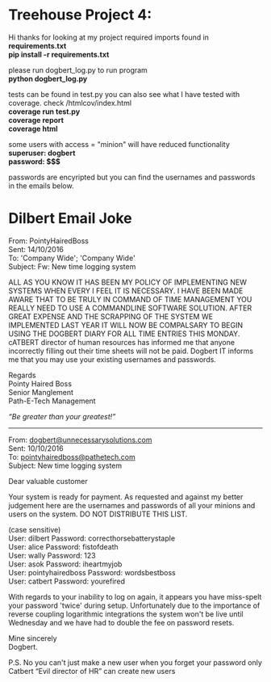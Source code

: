 # Treehouse Project 4: 

Hi thanks for looking at my project required imports found in **requirements.txt**  
**pip install -r requirements.txt**  

please run dogbert_log.py to run program   
**python dogbert_log.py**  

tests can be found in test.py you can also see what I have tested with coverage. check /htmlcov/index.html  
**coverage run test.py**  
**coverage report**  
**coverage html**  

some users with access = "minion" will have reduced functionality  
**superuser: dogbert**  
**password: $$$**  

passwords are encyripted but you can find the usernames and passwords in the emails below. 

# Dilbert Email Joke
From: PointyHairedBoss  
Sent: 14/10/2016  
To: 'Company Wide'; 'Company Wide'  
Subject: Fw: New time logging system  

ALL
AS YOU KNOW IT HAS BEEN MY POLICY OF IMPLEMENTING NEW SYSTEMS WHEN EVERY I FEEL IT IS NECESSARY.
I HAVE BEEN MADE AWARE THAT TO BE TRULY IN COMMAND OF TIME MANAGEMENT YOU REALLY NEED TO USE A COMMANDLINE SOFTWARE SOLUTION.
AFTER GREAT EXPENSE AND THE SCRAPPING OF THE SYSTEM WE IMPLEMENTED LAST YEAR IT WILL NOW BE COMPALSARY TO BEGIN USING THE DOGBERT DIARY
FOR ALL TIME ENTRIES THIS MONDAY. cATBERT director of human resources has informed me that anyone incorrectly
filling out their time sheets will not be paid. Dogbert IT informs me that you may use your existing usernames and passwords.

Regards  
Pointy Haired Boss  
Senior Manglement  
Path-E-Tech Management  

*“Be greater than your greatest!”*  

-----------------------------------------------------------------------------------------------------------------------
From: dogbert@unnecessarysolutions.com  
Sent: 10/10/2016  
To: pointyhairedboss@pathetech.com  
Subject: New time logging system  

Dear valuable customer  

Your system is ready for payment. As requested and against my better judgement here are the usernames and passwords of all your minions
and users on the system. DO NOT DISTRIBUTE THIS LIST.  

(case sensitive)  
User: dilbert Password: correcthorsebatterystaple  
User: alice Password: fistofdeath  
User: wally Password: 123  
User: asok Password: iheartmyjob  
User: pointyhairedboss Password: wordsbestboss  
User: catbert Password: yourefired  

With regards to your inability to log on again, it appears you have miss-spelt your password 'twice' during setup.
Unfortunately due to the importance of reverse coupling logarithmic integrations the system won't be live until Wednesday
and we have had to double the fee on password resets.

Mine sincerely  
Dogbert.  

P.S. No you can't just make a new user when you forget your password only Catbert “Evil director of HR” can create new users
